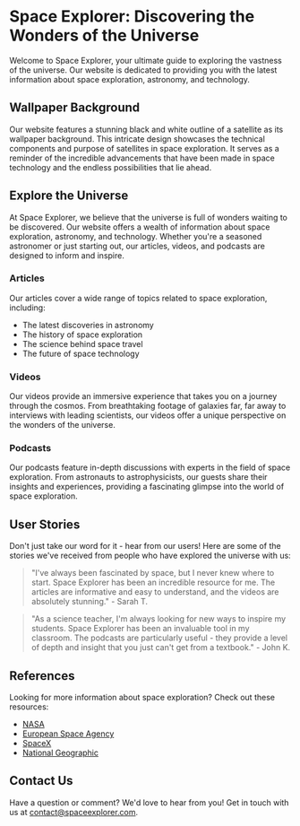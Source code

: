 <!--font:Futura-->

# Space Explorer: Discovering the Wonders of the Universe

Welcome to Space Explorer, your ultimate guide to exploring the vastness of the universe. Our website is dedicated to providing you with the latest information about space exploration, astronomy, and technology.

## Wallpaper Background

Our website features a stunning black and white outline of a satellite as its wallpaper background. This intricate design showcases the technical components and purpose of satellites in space exploration. It serves as a reminder of the incredible advancements that have been made in space technology and the endless possibilities that lie ahead.

## Explore the Universe

At Space Explorer, we believe that the universe is full of wonders waiting to be discovered. Our website offers a wealth of information about space exploration, astronomy, and technology. Whether you're a seasoned astronomer or just starting out, our articles, videos, and podcasts are designed to inform and inspire.

### Articles

Our articles cover a wide range of topics related to space exploration, including:

- The latest discoveries in astronomy
- The history of space exploration
- The science behind space travel
- The future of space technology

### Videos

Our videos provide an immersive experience that takes you on a journey through the cosmos. From breathtaking footage of galaxies far, far away to interviews with leading scientists, our videos offer a unique perspective on the wonders of the universe.

### Podcasts

Our podcasts feature in-depth discussions with experts in the field of space exploration. From astronauts to astrophysicists, our guests share their insights and experiences, providing a fascinating glimpse into the world of space exploration.

## User Stories

Don't just take our word for it - hear from our users! Here are some of the stories we've received from people who have explored the universe with us:

> "I've always been fascinated by space, but I never knew where to start. Space Explorer has been an incredible resource for me. The articles are informative and easy to understand, and the videos are absolutely stunning." - Sarah T.

> "As a science teacher, I'm always looking for new ways to inspire my students. Space Explorer has been an invaluable tool in my classroom. The podcasts are particularly useful - they provide a level of depth and insight that you just can't get from a textbook." - John K.

## References

Looking for more information about space exploration? Check out these resources:

- [NASA](#)
- [European Space Agency](#)
- [SpaceX](#)
- [National Geographic](#)

## Contact Us

Have a question or comment? We'd love to hear from you! Get in touch with us at [contact@spaceexplorer.com](mailto:contact@spaceexplorer.com).

<!--

Write me content for website with wallpaper which alt text is:

"A black and white outline of a satellite, with intricate details that showcase its technical components and purpose."

The name/title of the page should not be 1:1 copy of the alt text but rather a real content of the website which is using this wallpaper.

- Use markdown format 
- Start with heading
- Heading should be short and concise
- The content should look like a real website 
- The website should not be about the wallpaper, wallpaper is just a related background
- Heading should be contain work "wallpaper" or "background"
- Include real sections like references, contact, user stories, etc. use things relevant to the page purpose.
- Feel free to use structure like headings, bullets, numbering, blockquotes, paragraphs, horizontal lines, etc.
- You can use formatting like bold or _italic_
- You can include UTF-8 emojis
- Links should be only #hash anchors (and you can refer to the document itself)
- Do not include images


---


# Space Explorer: Discovering the Wonders of the Universe

Welcome to Space Explorer, your ultimate guide to exploring the vastness of the universe. Our website is dedicated to providing you with the latest information about space exploration, astronomy, and technology.

## Wallpaper Background

Our website features a stunning black and white outline of a satellite as its wallpaper background. This intricate design showcases the technical components and purpose of satellites in space exploration. It serves as a reminder of the incredible advancements that have been made in space technology and the endless possibilities that lie ahead.

## Explore the Universe

At Space Explorer, we believe that the universe is full of wonders waiting to be discovered. Our website offers a wealth of information about space exploration, astronomy, and technology. Whether you're a seasoned astronomer or just starting out, our articles, videos, and podcasts are designed to inform and inspire.

### Articles

Our articles cover a wide range of topics related to space exploration, including:

- The latest discoveries in astronomy
- The history of space exploration
- The science behind space travel
- The future of space technology

### Videos

Our videos provide an immersive experience that takes you on a journey through the cosmos. From breathtaking footage of galaxies far, far away to interviews with leading scientists, our videos offer a unique perspective on the wonders of the universe.

### Podcasts

Our podcasts feature in-depth discussions with experts in the field of space exploration. From astronauts to astrophysicists, our guests share their insights and experiences, providing a fascinating glimpse into the world of space exploration.

## User Stories

Don't just take our word for it - hear from our users! Here are some of the stories we've received from people who have explored the universe with us:

> "I've always been fascinated by space, but I never knew where to start. Space Explorer has been an incredible resource for me. The articles are informative and easy to understand, and the videos are absolutely stunning." - Sarah T.

> "As a science teacher, I'm always looking for new ways to inspire my students. Space Explorer has been an invaluable tool in my classroom. The podcasts are particularly useful - they provide a level of depth and insight that you just can't get from a textbook." - John K.

## References

Looking for more information about space exploration? Check out these resources:

- [NASA](#)
- [European Space Agency](#)
- [SpaceX](#)
- [National Geographic](#)

## Contact Us

Have a question or comment? We'd love to hear from you! Get in touch with us at [contact@spaceexplorer.com](mailto:contact@spaceexplorer.com).

-->

